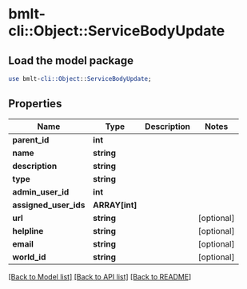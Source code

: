 # bmlt-cli::Object::ServiceBodyUpdate

## Load the model package
```perl
use bmlt-cli::Object::ServiceBodyUpdate;
```

## Properties
Name | Type | Description | Notes
------------ | ------------- | ------------- | -------------
**parent_id** | **int** |  | 
**name** | **string** |  | 
**description** | **string** |  | 
**type** | **string** |  | 
**admin_user_id** | **int** |  | 
**assigned_user_ids** | **ARRAY[int]** |  | 
**url** | **string** |  | [optional] 
**helpline** | **string** |  | [optional] 
**email** | **string** |  | [optional] 
**world_id** | **string** |  | [optional] 

[[Back to Model list]](../README.md#documentation-for-models) [[Back to API list]](../README.md#documentation-for-api-endpoints) [[Back to README]](../README.md)


